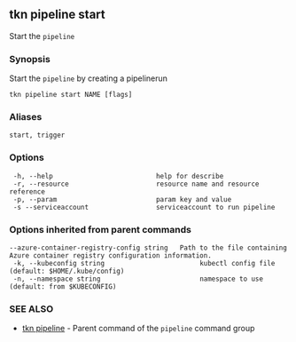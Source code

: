 ## tkn pipeline start

Start the `pipeline`

### Synopsis

Start the `pipeline` by creating a pipelinerun

```
tkn pipeline start NAME [flags]
```

### Aliases

```
start, trigger
```

### Options

```
 -h, --help                          help for describe
 -r, --resource                      resource name and resource reference
 -p, --param                         param key and value
 -s --serviceaccount                 serviceaccount to run pipeline
```

### Options inherited from parent commands

```
--azure-container-registry-config string   Path to the file containing Azure container registry configuration information.
 -k, --kubeconfig string                        kubectl config file (default: $HOME/.kube/config)
 -n, --namespace string                         namespace to use (default: from $KUBECONFIG)
```

### SEE ALSO

* [tkn pipeline](tkn_pipeline.md)	 - Parent command of the `pipeline` command group
